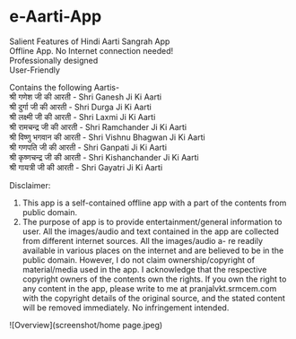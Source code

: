 # e-Aarti-App

Salient Features of Hindi Aarti Sangrah App <br>
Offline App. No Internet connection needed!<br>
Professionally designed<br>
User-Friendly<br>

Contains the following Aartis-<br>
श्री गणेश जी की आरती - Shri Ganesh Ji Ki Aarti<br>
श्री दुर्गा जी की आरती - Shri Durga Ji Ki Aarti<br>
श्री लक्ष्मी जी की आरती - Shri Laxmi Ji Ki Aarti<br>
श्री रामचन्द्र जी की आरती - Shri Ramchander Ji Ki Aarti<br>
श्री विष्णु भगवान की आरती - Shri Vishnu Bhagwan Ji Ki Aarti<br>
श्री गणपति जी की आरती - Shri Ganpati Ji Ki Aarti<br>
श्री कृष्णचन्द्र जी की आरती - Shri Kishanchander Ji Ki Aarti<br>
श्री गायत्री जी की आरती - Shri Gayatri Ji Ki Aarti<br>


Disclaimer:<br>
1. This app is a self-contained offline app with a part of the contents from public domain.<br>
2. The purpose of app is to provide entertainment/general information to user. All the images/audio 
and text contained in the app are collected from different internet sources. All the images/audio a-
re readily available in various places on the internet and are believed to be in the public domain. 
However, I do not claim ownership/copyright of material/media used in the app. I acknowledge that 
the respective copyright owners of the contents own the rights. If you own the right to any content 
in the app, please write to me at pranjalvkt.srmcem.com with the copyright details of the original source, 
and the stated content will be removed immediately. No infringement intended.<br>

![Overview](screenshot/home page.jpeg)
